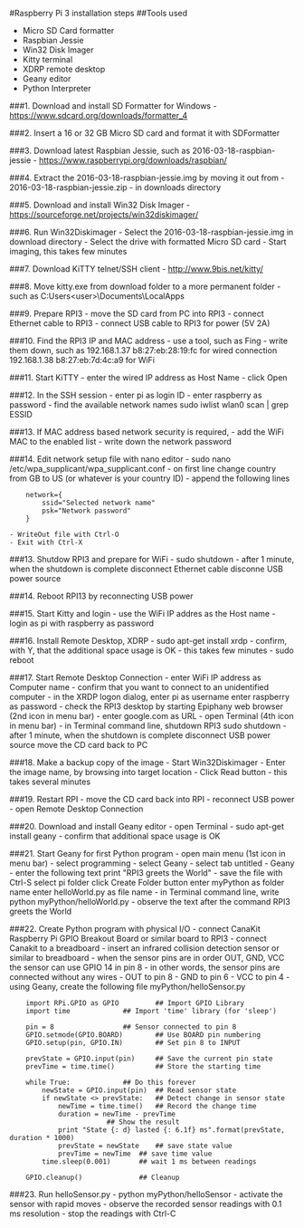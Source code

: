 #Raspberry Pi 3 installation steps
##Tools used
- Micro SD Card formatter
- Raspbian Jessie
- Win32 Disk Imager
- Kitty terminal
- XDRP remote desktop
- Geany editor
- Python Interpreter

###1. Download and install SD Formatter for Windows
	- https://www.sdcard.org/downloads/formatter_4

###2. Insert a 16 or 32 GB Micro SD card and format it with SDFormatter

###3. Download latest Raspbian Jessie, such as 2016-03-18-raspbian-jessie
	- https://www.raspberrypi.org/downloads/raspbian/

###4. Extract the 2016-03-18-raspbian-jessie.img by moving it out from
	- 2016-03-18-raspbian-jessie.zip
	- in downloads directory

###5. Download and install Win32 Disk Imager
	- https://sourceforge.net/projects/win32diskimager/

###6. Run Win32Diskimager
	- Select the 2016-03-18-raspbian-jessie.img in download directory
	- Select the drive with formatted Micro SD card
	- Start imaging, this takes few minutes

###7. Download KiTTY telnet/SSH client
	- http://www.9bis.net/kitty/

###8. Move kitty.exe from download folder to a more permanent folder
	- such as C:Users\<user>\Documents\LocalApps

###9. Prepare RPI3
	- move the SD card from PC into RPI3
	- connect Ethernet cable to RPI3
	- connect USB cable to RPI3 for power (5V 2A)

###10. Find the RPI3 IP and MAC address
	- use a tool, such as Fing
	- write them down, such as 
		192.168.1.37 b8:27:eb:28:19:fc for wired connection
		192.168.1.38 b8:27:eb:7d:4c:a9 for WiFi

###11. Start KiTTY
	- enter the wired IP address as Host Name
	- click Open

###12. In the SSH session
	- enter pi as login ID
	- enter raspberry as password
	- find the available network names
		sudo iwlist wlan0 scan | grep ESSID

###13. If MAC address based network security is required,
	- add the WiFi MAC to the enabled list
	- write down the network password

###14. Edit network setup file with nano editor
	- sudo nano /etc/wpa_supplicant/wpa_supplicant.conf
	- on first line change country from GB to US (or whatever is your country ID)
	- append the following lines

		network={
		    ssid="Selected network name"
		    psk="Network password"
		}

	- WriteOut file with Ctrl-O
	- Exit with Ctrl-X

###13. Shutdow RPI3 and prepare for WiFi
	- sudo shutdown
	- after 1 minute, when the shutdown is complete
		disconnect Ethernet cable
		disconne USB power source

###14. Reboot RPI13 by reconnecting USB power

###15. Start Kitty and login
	- use the WiFi IP addres as the Host name
	- login as pi with raspberry as password

###16. Install Remote Desktop, XDRP
	- sudo apt-get install xrdp
	- confirm, with Y, that the additional space usage is OK
	- this takes few minutes
	- sudo reboot

###17. Start Remote Desktop Connection
	- enter WiFi IP address as Computer name
	- confirm that you want to connect to an unidentified computer
	- in the XRDP logon dialog,
		enter pi as username
		enter raspberry as password
	- check the RPI3 desktop by starting Epiphany web browser (2nd icon in menu bar)
	- enter google.com as URL
	- open Terminal (4th icon in menu bar)
	- in Terminal command line, shutdown RPI3
		sudo shutdown
	- after 1 minute, when the shutdown is complete
		disconnect USB power source
		move the CD card back to PC

###18. Make a backup copy of the image
	- Start Win32Diskimager
	- Enter the image name, by browsing into target location
	- Click Read button
	- this takes several minutes

###19. Restart RPI
	- move the CD card back into RPI
	- reconnect USB power
	- open Remote Desktop Connection

###20. Download and install Geany editor
	- open Terminal
	- sudo apt-get install geany
	- confirm that additional space usage is OK

###21. Start Geany for first Python program
	- open main menu (1st icon in menu bar)
	- select programming
	- select Geany
	- select tab untitled - Geany
	- enter the following text
		print "RPI3 greets the World"
	- save the file with Ctrl-S
		select pi folder
		click Create Folder button
		enter myPython as folder name
		enter helloWorld.py as file name
	- in Terminal command line, write
		python myPython/helloWorld.py
	- observe the text after the command
		RPI3 greets the World

###22. Create Python program with physical I/O
	- connect CanaKit Raspberry Pi GPIO Breakout Board or similar board to RPI3
	- connect Canakit to a breadboard
	- insert an infrared collision detection sensor or similar to breadboard
		- when the sensor pins are in order OUT, GND, VCC
		  the sensor can use GPIO 14 in pin 8
	- in other words, the sensor pins are connected without any wires
		- OUT to pin 8
		- GND to pin 6
		- VCC to pin 4
	- using Geany, create the following file myPython/helloSensor.py

		import RPi.GPIO	as GPIO			## Import GPIO Library
		import time				## Import 'time' library (for 'sleep')
		 
		pin = 8					## Sensor connected to pin 8
		GPIO.setmode(GPIO.BOARD)		## Use BOARD pin numbering
		GPIO.setup(pin,	GPIO.IN)		## Set pin 8 to	INPUT

		prevState = GPIO.input(pin)		## Save	the current pin	state
		prevTime = time.time()			## Store the starting time
		 
		while True:				## Do this forever
			newState = GPIO.input(pin)	## Read sensor state
			if newState <> prevState:	## Detect change in sensor state
				newTime = time.time()	## Record the change time
				duration = newTime - prevTime
							## Show the result
				print "State {: d} lasted {: 6.1f} ms".format(prevState, duration * 1000)
				prevState = newState	## save state value
				prevTime = newTime	## save time value
			time.sleep(0.001)		## wait 1 ms between readings
		 
		GPIO.cleanup()				## Cleanup

###23. Run helloSensor.py
	- python myPython/helloSensor
	- activate the sensor with rapid moves
	- observe the recorded sensor readings with 0.1 ms resolution
	- stop the readings with Ctrl-C



